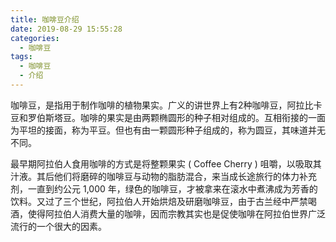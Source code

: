 ```yaml
---
title: 咖啡豆介绍
date: 2019-08-29 15:55:28
categories:
  - 咖啡豆
tags:
  - 咖啡豆
  - 介绍
---
```

咖啡豆，是指用于制作咖啡的植物果实。广义的讲世界上有2种咖啡豆，阿拉比卡豆和罗伯斯塔豆。咖啡的果实是由两颗椭圆形的种子相对组成的。互相衔接的一面为平坦的接面，称为平豆。但也有由一颗圆形种子组成的，称为圆豆，其味道并无不同。

<!-- more -->

最早期阿拉伯人食用咖啡的方式是将整颗果实 ( Coffee Cherry ) 咀嚼，以吸取其汁液。其后他们将磨碎的咖啡豆与动物的脂肪混合，来当成长途旅行的体力补充剂，一直到约公元 1,000 年，绿色的咖啡豆，才被拿来在滚水中煮沸成为芳香的饮料。又过了三个世纪，阿拉伯人开始烘焙及研磨咖啡豆，由于古兰经中严禁喝酒，使得阿拉伯人消费大量的咖啡，因而宗教其实也是促使咖啡在阿拉伯世界广泛流行的一个很大的因素。
